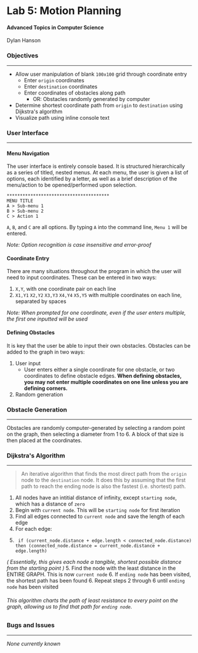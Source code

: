 # Lab 5: Motion Planning
#### Advanced Topics in Computer Science
Dylan Hanson
### Objectives
---
- Allow user manipulation of blank `100x100` grid through coordinate entry
	- Enter `origin` coordinates
	- Enter `destination` coordinates
	- Enter coordinates of obstacles along path
		- OR: Obstacles randomly generated by computer
- Determine shortest coordinate path from `origin` to `destination` using Dijkstra's algorithm
- Visualize path using inline console text

### User Interface
---
#### Menu Navigation
The user interface is entirely console based. It is structured hierarchically as a series of titled, nested menus. At each menu, the user is given a list of options, each identified by a letter, as well as a brief description of the menu/action to be opened/performed upon selection.

	***************************************
    MENU TITLE
    A > Sub-menu 1
    B > Sub-menu 2
    C > Action 1
    
`A`, `B`, and `C` are all options. By typing `A` into the command line, `Menu 1` will be entered.

*Note: Option recognition is case insensitive and error-proof*

#### Coordinate Entry
There are many situations throughout the program in which the user will need to input coordinates. These can be entered in two ways:
1. `X,Y`, with one coordinate pair on each line
2. `X1,Y1` `X2,Y2` `X3,Y3` `X4,Y4` `X5,Y5` with multiple coordinates on each line, separated by spaces

*Note: When prompted for one coordinate, even if the user enters multiple, the first one inputted will be used*

#### Defining Obstacles
It is key that the user be able to input their own obstacles. Obstacles can be added to the graph in two ways:
1. User input
	- User enters either a single coordinate for one obstacle, or two coordinates to define obstacle edges. **When defining obstacles, you may not enter multiple coordinates on one line unless you are defining corners.**
2. Random generation

### Obstacle Generation
---
Obstacles are randomly computer-generated by selecting a random point on the graph, then selecting a diameter from 1 to 6. A block of that size is then placed at the coordinates.

### Dijkstra's Algorithm
---

> An iterative algorithm that finds the most direct path from the `origin` node to the `destination` node. It does this by assuming that the first path to reach the ending node is also the fastest (i.e. shortest) path.

1. All nodes have an intitial distance of infinity, except `starting node`, which has a distance of `zero`
2. Begin with `current node`. This will be `starting node` for first iteration
3. Find all edges connected to `current node` and save the length of each edge
3. For each edge:
4. 		if (current_node.distance + edge.length < connected_node.distance) then (connected_node.distance = current_node.distance + edge.length)
_( Essentially, this gives each node a tangible, shortest possible distance from the starting point )_
5. Find the node with the least distance in the ENTIRE GRAPH. This is now `current node`
6. If `ending node` has been visited, the shortest path has been found
6. Repeat steps 2 through 6 until `ending node` has been visited


###### This algorithm charts the path of least resistance to every point on the graph, allowing us to find that path for `ending node`.

### Bugs and Issues
---
_None currently known_
